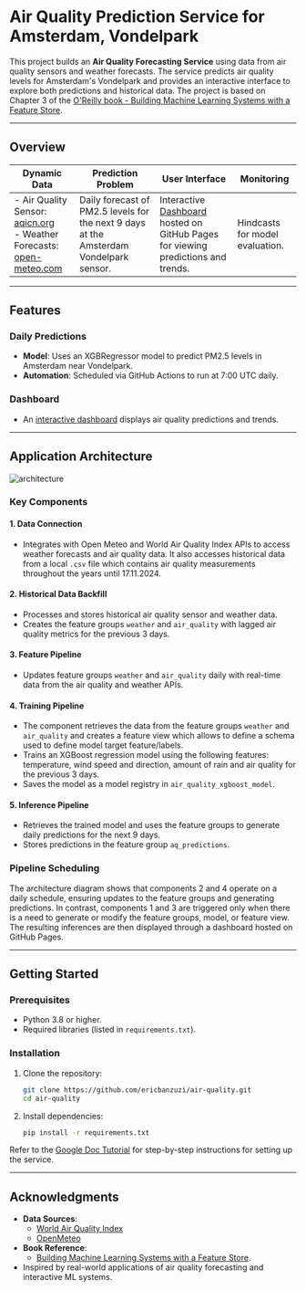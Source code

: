 # Air Quality Prediction Service for Amsterdam, Vondelpark  

This project builds an **Air Quality Forecasting Service** using data from air quality sensors and weather forecasts. The service predicts air quality levels for Amsterdam's Vondelpark and provides an interactive interface to explore both predictions and historical data. The project is based on Chapter 3 of the [O'Reilly book - Building Machine Learning Systems with a Feature Store](https://github.com/featurestorebook/mlfs-book).

---

## Overview  

| **Dynamic Data**                     | **Prediction Problem**                            | **User Interface**                                                                | **Monitoring**   |
|--------------------------------------|--------------------------------------------------|-----------------------------------------------------------------------------------|------------------|
| - Air Quality Sensor: [aqicn.org](https://aqicn.org/city/netherland/amsterdam/vondelpark/) <br> - Weather Forecasts: [open-meteo.com](https://open-meteo.com/) | Daily forecast of PM2.5 levels for the next 9 days at the Amsterdam Vondelpark sensor. | Interactive [Dashboard](https://ericbanzuzi.github.io/air-quality/air-quality) hosted on GitHub Pages for viewing predictions and trends. | Hindcasts for model evaluation. |

---

## Features  

### **Daily Predictions**  
- **Model**: Uses an XGBRegressor model to predict PM2.5 levels in Amsterdam near Vondelpark.  
- **Automation**: Scheduled via GitHub Actions to run at 7:00 UTC daily.  

### **Dashboard**  
- An [interactive dashboard](https://ericbanzuzi.github.io/air-quality/air-quality/)  displays air quality predictions and trends.  

---

## Application Architecture  
![architecture](https://github.com/user-attachments/assets/c2eba349-1dd0-4878-ada5-f64b8470550b)


### **Key Components**  
#### 1. **Data Connection**  
   - Integrates with Open Meteo and World Air Quality Index APIs to access weather forecasts and air quality data. It also accesses historical data from a local  `.csv` file which contains air quality measurements throughout the years until 17.11.2024. 

#### 2. **Historical Data Backfill**  
   - Processes and stores historical air quality sensor and weather data.  
   - Creates the feature groups `weather` and  `air_quality` with lagged air quality metrics for the previous 3 days.  

#### 3. **Feature Pipeline**  
   - Updates feature groups `weather` and  `air_quality` daily with real-time data from the air quality and weather APIs.  

#### 4. **Training Pipeline** 
   - The component retrieves the data from the feature groups `weather` and  `air_quality` and creates a feature view which allows to define a schema used to define model target feature/labels.  
   - Trains an XGBoost regression model using the following features: temperature, wind speed and direction, amount of rain and air quality for the previous 3 days.
   - Saves the model as a model registry in  `air_quality_xgboost_model`.

#### 5. **Inference Pipeline**  
   - Retrieves the trained model and uses the feature groups to generate daily predictions for the next 9 days.  
   - Stores predictions in the feature group `aq_predictions`.  


### **Pipeline Scheduling**  

The architecture diagram shows that components 2 and 4 operate on a daily schedule, ensuring updates to the feature groups and generating predictions. In contrast, components 1 and 3 are triggered only when there is a need to generate or modify the feature groups, model, or feature view. The resulting inferences are then displayed through a dashboard hosted on GitHub Pages.

---
## Getting Started  

### **Prerequisites**  
- Python 3.8 or higher.  
- Required libraries (listed in `requirements.txt`).  

### **Installation**  
1. Clone the repository:  
   ```bash  
   git clone https://github.com/ericbanzuzi/air-quality.git  
   cd air-quality  
   ```  
2. Install dependencies:  
   ```bash  
   pip install -r requirements.txt  
   ```  

Refer to the [Google Doc Tutorial](https://docs.google.com/document/d/1YXfM1_rpo1-jM-lYyb1HpbV9EJPN6i1u6h2rhdPduNE/edit?usp=sharing) for step-by-step instructions for setting up the service.  

 
---

## Acknowledgments  

- **Data Sources**:  
  - [World Air Quality Index](https://waqi.info/)  
  - [OpenMeteo](https://open-meteo.com/)  
- **Book Reference**:  
  - [Building Machine Learning Systems with a Feature Store](https://github.com/featurestorebook/mlfs-book).  
- Inspired by real-world applications of air quality forecasting and interactive ML systems.  
 


